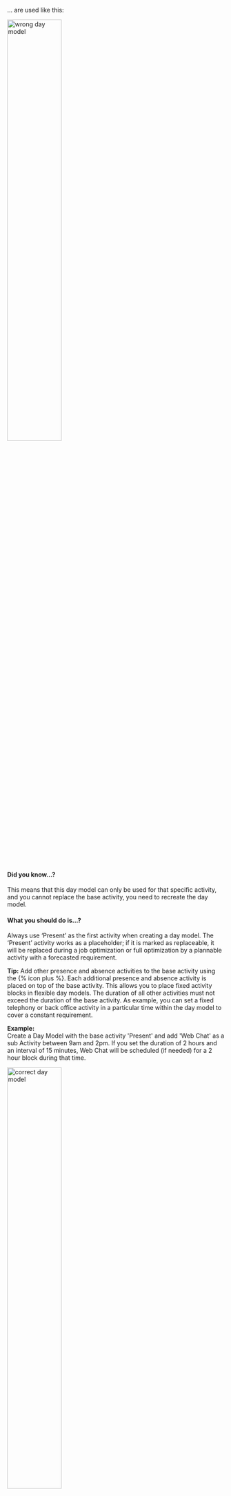 ... are used like this:

<img src="/assets/img/en/best-practices/schedule-anti-patterns/image-1.png" width="50%" alt="wrong day model">

#### Did you know...?

This means that this day model can only be used for that specific activity, and you cannot replace the base activity, you need to recreate the day model.

#### What you should do is...?

Always use ‘Present’ as the first activity when creating a day model. The ‘Present’ activity works as a placeholder; if it is marked as replaceable, it will be replaced during a job optimization or full optimization by a plannable activity with a forecasted requirement.

**Tip:** Add other presence and absence activities to the base activity using the {% icon plus %}. Each additional presence and absence activity is placed on top of the base activity. This allows you to place fixed activity blocks in flexible day models. The duration of all other activities must not exceed the duration of the base activity. As example, you can set a fixed telephony or back office activity in a particular time within the day model to cover a constant requirement.

**Example:**  
Create a Day Model with the base activity 'Present' and add 'Web Chat' as a sub Activity between 9am and 2pm. If you set the duration of 2 hours and an interval of 15 minutes, Web Chat will be scheduled (if needed) for a 2 hour block during that time.

<img src="/assets/img/en/best-practices/schedule-anti-patterns/image-2.png" width="50%" alt="correct day model">
